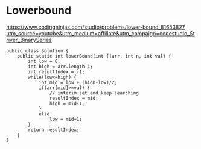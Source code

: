 # Lowerbound
https://www.codingninjas.com/studio/problems/lower-bound_8165382?utm_source=youtube&utm_medium=affiliate&utm_campaign=codestudio_Striver_BinarySeries

```
public class Solution {
    public static int lowerBound(int []arr, int n, int val) {
        int low = 0;
        int high = arr.length-1;
        int resultIndex = -1;
        while(low<=high) {
            int mid = low + (high-low)/2;
            if(arr[mid]>=val) {
                // interim set and keep searching
                resultIndex = mid;
                high = mid-1;		
            }
            else
                low = mid+1;
        }
        return resultIndex;
    }
}
```
